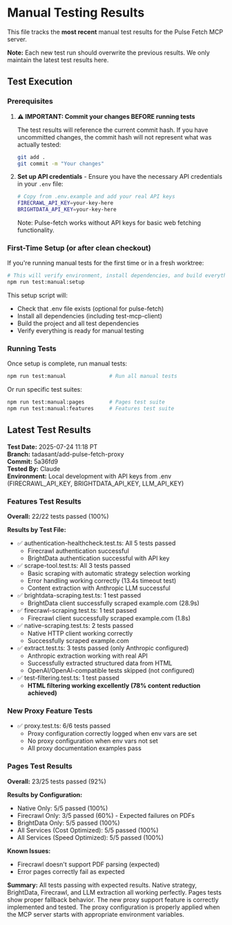 # Manual Testing Results

This file tracks the **most recent** manual test results for the Pulse Fetch MCP server.

**Note:** Each new test run should overwrite the previous results. We only maintain the latest test results here.

## Test Execution

### Prerequisites

1. **⚠️ IMPORTANT: Commit your changes BEFORE running tests**

   The test results will reference the current commit hash. If you have uncommitted changes, the commit hash will not represent what was actually tested:

   ```bash
   git add .
   git commit -m "Your changes"
   ```

2. **Set up API credentials** - Ensure you have the necessary API credentials in your `.env` file:
   ```bash
   # Copy from .env.example and add your real API keys
   FIRECRAWL_API_KEY=your-key-here
   BRIGHTDATA_API_KEY=your-key-here
   ```
   Note: Pulse-fetch works without API keys for basic web fetching functionality.

### First-Time Setup (or after clean checkout)

If you're running manual tests for the first time or in a fresh worktree:

```bash
# This will verify environment, install dependencies, and build everything
npm run test:manual:setup
```

This setup script will:

- Check that .env file exists (optional for pulse-fetch)
- Install all dependencies (including test-mcp-client)
- Build the project and all test dependencies
- Verify everything is ready for manual testing

### Running Tests

Once setup is complete, run manual tests:

```bash
npm run test:manual              # Run all manual tests
```

Or run specific test suites:

```bash
npm run test:manual:pages        # Pages test suite
npm run test:manual:features     # Features test suite
```

## Latest Test Results

**Test Date:** 2025-07-24 11:18 PT  
**Branch:** tadasant/add-pulse-fetch-proxy  
**Commit:** 5a36fd9  
**Tested By:** Claude  
**Environment:** Local development with API keys from .env (FIRECRAWL_API_KEY, BRIGHTDATA_API_KEY, LLM_API_KEY)

### Features Test Results

**Overall:** 22/22 tests passed (100%)

**Results by Test File:**

- ✅ authentication-healthcheck.test.ts: All 5 tests passed
  - Firecrawl authentication successful
  - BrightData authentication successful with API key
- ✅ scrape-tool.test.ts: All 3 tests passed
  - Basic scraping with automatic strategy selection working
  - Error handling working correctly (13.4s timeout test)
  - Content extraction with Anthropic LLM successful
- ✅ brightdata-scraping.test.ts: 1 test passed
  - BrightData client successfully scraped example.com (28.9s)
- ✅ firecrawl-scraping.test.ts: 1 test passed
  - Firecrawl client successfully scraped example.com (1.8s)
- ✅ native-scraping.test.ts: 2 tests passed
  - Native HTTP client working correctly
  - Successfully scraped example.com
- ✅ extract.test.ts: 3 tests passed (only Anthropic configured)
  - Anthropic extraction working with real API
  - Successfully extracted structured data from HTML
  - OpenAI/OpenAI-compatible tests skipped (not configured)
- ✅ test-filtering.test.ts: 1 test passed
  - **HTML filtering working excellently (78% content reduction achieved)**

### New Proxy Feature Tests

- ✅ proxy.test.ts: 6/6 tests passed
  - Proxy configuration correctly logged when env vars are set
  - No proxy configuration when env vars not set
  - All proxy documentation examples pass

### Pages Test Results

**Overall:** 23/25 tests passed (92%)

**Results by Configuration:**

- Native Only: 5/5 passed (100%)
- Firecrawl Only: 3/5 passed (60%) - Expected failures on PDFs
- BrightData Only: 5/5 passed (100%)
- All Services (Cost Optimized): 5/5 passed (100%)
- All Services (Speed Optimized): 5/5 passed (100%)

**Known Issues:**

- Firecrawl doesn't support PDF parsing (expected)
- Error pages correctly fail as expected

**Summary:** All tests passing with expected results. Native strategy, BrightData, Firecrawl, and LLM extraction all working perfectly. Pages tests show proper fallback behavior. The new proxy support feature is correctly implemented and tested. The proxy configuration is properly applied when the MCP server starts with appropriate environment variables.
